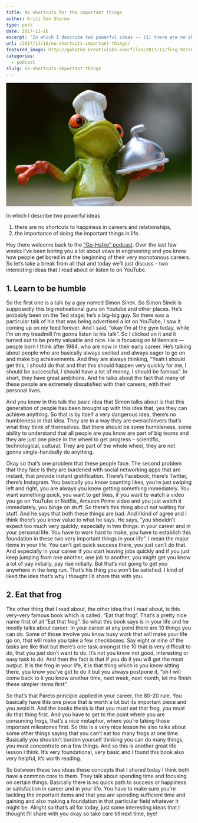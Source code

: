 ```yaml
---
title: No shortcuts for the important things
author: Kriti Sen Sharma
type: post
date: 2017-11-16
excerpt: 'In which I describe two powerful ideas -- (1) there are no shortcuts to happiness in careers and relationships, (2) the importance of doing the important things in life.'
url: /2017/11/16/no-shortcuts-important-things/
featured_image: http://gohatke.kreativlabs.com/files/2017/11/frog-927768_1920.jpg
categories:
  - podcast
slulg: no-shortcuts-important-things
---
```


![Eat that frog](https://raw.githubusercontent.com/kritisen/gohatke/main/content/images/2017/11/frog-927768_1920.jpg)

In which I describe two powerful ideas

  1. there are no shortcuts to happiness in careers and relationships,
  2. the importance of doing the important things in life.



Hey there welcome back to the [“Go-Hatke” podcast][1]. Over the last few weeks I&#8217;ve been boring you a lot about vows in engineering and you know how people get bored in at the beginning of their very monotonous careers. So let&#8217;s take a break from all that and today we’ll just discuss &#8211; two interesting ideas that I read about or listen to on YouTube.

## 1. Learn to be humble

So the first one is a talk by a guy named Simon Sinek. So Simon Sinek is supposedly this big motivational guru on Youtube and other places. He&#8217;s probably been on the Ted stage; he&#8217;s a big-big guy. So there was a particular talk of his that was being advertised a lot on YouTube, I saw it coming up on my feed forever. And I said, “okay I&#8217;m at the gym today, while I&#8217;m on my treadmill I&#8217;m gonna listen to his talk”. So I clicked on it and it turned out to be pretty valuable and nice. He is focusing on Millennials &#8212; people born I think after 1984, who are now in their early career. He&#8217;s talking about people who are basically always excited and always eager to go on and make big achievements. And they are always thinking, “Yeah I should get this, I should do that and that this should happen very quickly for me, I should be successful, I should have a lot of money, I should be famous”. In short, they have great ambitions. And he talks about the fact that many of these people are extremely dissatisfied with their careers, with their personal lives.

And you know in this talk the basic idea that Simon talks about is that this generation of people has been brought up with this idea that, yes they can achieve anything. So that is by itself a very dangerous idea, there&#8217;s no humbleness in that idea. They are in a way they are overachievers that&#8217;s what they think of themselves. But there should be some humbleness, some ability to understand that all people are you know are part of big teams and they are just one piece in the wheel to get progress – scientific, technological, cultural. They are part of the whole wheel, they are not gonna single-handedly do anything.

Okay so that&#8217;s one problem that these people face. The second problem that they face is they are burdened with social networking apps that are instant, that provide instant gratification. There&#8217;s Facebook, there&#8217;s Twitter, there&#8217;s Instagram. You basically you know counting likes, you&#8217;re just swiping left and right, you are always you know getting something immediately. You want something quick, you want to get likes, if you want to watch a video you go on YouTube or Netflix, Amazon Prime video and you just watch it immediately, you binge on stuff. So there&#8217;s this thing about not waiting for stuff. And he says that both these things are bad. And I kind of agree and I think there&#8217;s you know value to what he says. He says, “you shouldn’t expect too much very quickly, especially in two things: in your career and in your personal life. You have to work hard to make, you have to establish this foundation in these two very important things in your life”. I mean the major items in your life. You can&#8217;t get quick success there, you just can&#8217;t do that. And especially in your career if you start leaving jobs quickly and if you just keep jumping from one another, one job to another, you might get you know a lot of pay initially, pay rise initially. But that&#8217;s not going to get you anywhere in the long run. That&#8217;s his thing you won&#8217;t be satisfied. I kind of liked the idea that&#8217;s why I thought I&#8217;d share this with you.

## 2. Eat that frog

The other thing that I read about, the other idea that I read about, is this very-very famous book which is called, “Eat that frog”. That&#8217;s a pretty nice name first of all “Eat that frog”. So what this book says is in your life and he mostly talks about career. In your career at any point there are 10 things you can do. Some of those involve you know busy work that will make your life go on, that will make you take a few checkboxes. Say eight or nine of the tasks are like that but there&#8217;s one task amongst the 10 that is very difficult to do, that you just don&#8217;t want to do. It&#8217;s not you know not good, interesting or easy task to do. And then the fact is that if you do it you will get the most output. It is the frog in your life, it is that thing which is you know sitting there, you know you&#8217;ve got to do it but you always postpone it, “oh I will come back to it you know another time, next week, next month, let me finish these simpler items first”.

So that&#8217;s that Pareto principle applied in your career, the 80-20 rule. You basically have this one piece that is worth a lot but its important piece and you avoid it. And the books thesis is that you must eat that frog, you must do that thing first. And you have to get to the point where you are consuming frogs, that&#8217;s a nice metaphor, where you&#8217;re taking those important milestones first. So this is a very nice lesson he also talks about some other things saying that you can&#8217;t eat too many frogs at one time. Basically you shouldn&#8217;t burden yourself thinking you can do many things, you must concentrate on a few things. And so this is another great life lesson I think. It&#8217;s very foundational, very basic and I found this book also very helpful, it&#8217;s worth reading.

So between these two ideas these concepts that I shared today I think both have a common core to them. They talk about spending time and focusing on certain things. Basically there is no quick path to success or happiness or satisfaction in career and in your life. You have to make sure you&#8217;re tackling the important items and that you are spending sufficient time and gaining and also making a foundation in that particular field whatever it might be. Alright so that&#8217;s all for today, just some interesting ideas that I thought I&#8217;ll share with you okay so take care till next time, bye!

 [1]: http://gounconventional.com/category/podcast-2/
